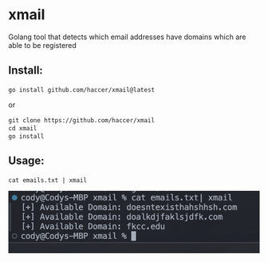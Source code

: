 # xmail
Golang tool that detects which email addresses have domains which are able to be registered

## Install:

```
go install github.com/haccer/xmail@latest
```

or

```
git clone https://github.com/haccer/xmail
cd xmail
go install
```

## Usage:

```
cat emails.txt | xmail
```

![xmail](https://raw.githubusercontent.com/haccer/xmail/main/image.png)
